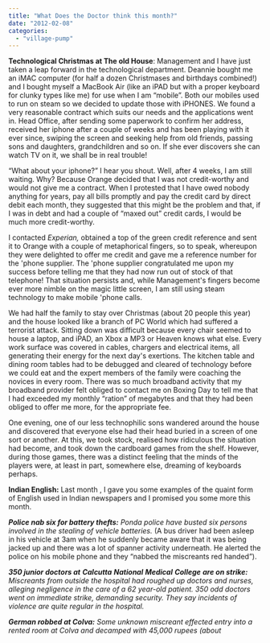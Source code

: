 ```yaml
---
title: "What Does the Doctor think this month?"
date: "2012-02-08"
categories: 
  - "village-pump"
---
```


**Technological Christmas at The old House**: Management and I have just taken a leap forward in the technological department. Deannie bought me an iMAC computer (for half a dozen Christmases and birthdays combined!) and I bought myself a MacBook Air (like an iPAD but with a proper keyboard for clunky types like me) for use when I am “mobile”. Both our mobiles used to run on steam so we decided to update those with iPHONES. We found a very reasonable contract which suits our needs and the applications went in. Head Office, after sending some paperwork to confirm her address, received her iphone after a couple of weeks and has been playing with it ever since, swiping the screen and seeking help from old friends, passing sons and daughters, grandchildren and so on. If she ever discovers she can watch TV on it, we shall be in real trouble!

“What about your iphone?” I hear you shout. Well, after 4 weeks, I am still waiting. Why? Because Orange decided that I was not credit-worthy and would not give me a contract. When I protested that I have owed nobody anything for years, pay all bills promptly and pay the credit card by direct debit each month, they suggested that this might be the problem and that, if I was in debt and had a couple of “maxed out” credit cards, I would be much more credit-worthy.

I contacted _Experian,_ obtained a top of the green credit reference and sent it to Orange with a couple of metaphorical fingers, so to speak, whereupon they were delighted to offer me credit and gave me a reference number for the 'phone supplier. The 'phone supplier congratulated me upon my success before telling me that they had now run out of stock of that telephone! That situation persists and, while Management's fingers become ever more nimble on the magic little screen, I am still using steam technology to make mobile 'phone calls.

We had half the family to stay over Christmas (about 20 people this year) and the house looked like a branch of PC World which had suffered a terrorist attack. Sitting down was difficult because every chair seemed to house a laptop, and iPAD, an Xbox a MP3 or Heaven knows what else. Every work surface was covered in cables, chargers and electrical items, all generating their energy for the next day's exertions. The kitchen table and dining room tables had to be debugged and cleared of technology before we could eat and the expert members of the family were coaching the novices in every room. There was so much broadband activity that my broadband provider felt obliged to contact me on Boxing Day to tell me that I had exceeded my monthly “ration” of megabytes and that they had been obliged to offer me more, for the appropriate fee.

One evening, one of our less technophilic sons wandered around the house and discovered that everyone else had their head buried in a screen of one sort or another. At this, we took stock, realised how ridiculous the situation had become, and took down the cardboard games from the shelf. However, during those games, there was a distinct feeling that the minds of the players were, at least in part, somewhere else, dreaming of keyboards perhaps.

**Indian English:** Last month , I gave you some examples of the quaint form of English used in Indian newspapers and I promised you some more this month.

**_Police nab six for battery thefts:_** _Ponda police have busted six persons involved in the stealing of vehicle batteries._ (A bus driver had been asleep in his vehicle at 3am when he suddenly became aware that it was being jacked up and there was a lot of spanner activity underneath. He alerted the police on his mobile phone and they “nabbed the miscreants red handed”).

**_350 junior doctors at_** **_Calcutta_** **_National_** **_Medical_** **_College_** **_are on strike:_** _Miscreants from outside the hospital had roughed up doctors and nurses, alleging negligence in the care of a 62 year-old patient. 350 odd doctors went on immediate strike, demanding security. They say incidents of violence are quite regular in the hospital._

_**German robbed at Colva:** Some unknown miscreant effected entry into a rented room at Colva and decamped with 45,000 rupees (about_
